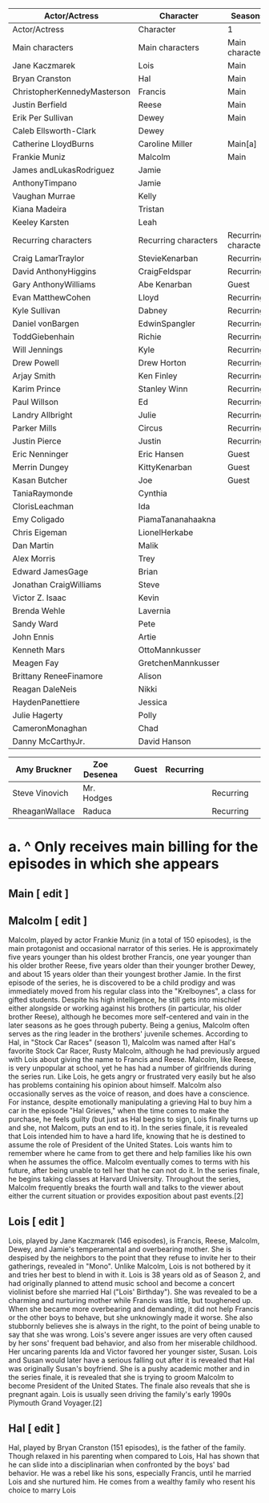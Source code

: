|Actor/Actress| Character|Seasons|Seasons|Seasons|Seasons|Seasons|Seasons|Seasons|Reunionminiseries|
|--|--|--|--|--|--|--|--|--|--|
|Actor/Actress| Character|1|2|3|4|5|6|7|Reunionminiseries|
|Main characters|Main characters|Main characters|Main characters|Main characters|Main characters|Main characters|Main characters|Main characters|Main characters|
|Jane Kaczmarek|Lois|Main|Main|Main|Main|Main|Main|Main|Main|
|Bryan Cranston|Hal|Main|Main|Main|Main|Main|Main|Main|Main|
|ChristopherKennedyMasterson|Francis|Main|Main|Main|Main|Main|Main|Main|Main|
|Justin Berfield|Reese|Main|Main|Main|Main|Main|Main|Main|Main|
|Erik Per Sullivan|Dewey|Main|Main|Main|Main|Main|Main|Main||
|Caleb Ellsworth-Clark|Dewey||||||||Main|
|Catherine LloydBurns|Caroline Miller|Main[a]|Main[a]|||||||
|Frankie Muniz|Malcolm|Main|Main|Main|Main|Main|Main|Main|Main|
|James andLukasRodriguez|Jamie||||Recurring|Recurring|Recurring|Recurring||
|AnthonyTimpano|Jamie||||||||Main|
|Vaughan Murrae| Kelly||||||||Main|
|Kiana Madeira|Tristan||||||||Main|
|Keeley Karsten| Leah||||||||Main|
|Recurring characters|Recurring characters|Recurring characters|Recurring characters|Recurring characters|Recurring characters|Recurring characters|Recurring characters|Recurring characters|Recurring characters|
|Craig LamarTraylor|StevieKenarban|Recurring|Recurring|Recurring|Recurring|Recurring|Recurring|Recurring| Guest|
|David AnthonyHiggins|CraigFeldspar|Recurring|Recurring|Recurring|Recurring|Recurring|Recurring|Recurring| Guest|
|Gary AnthonyWilliams|Abe Kenarban|Guest| Recurring| Recurring| Recurring| Recurring| Recurring| Recurring| Guest|
|Evan MatthewCohen|Lloyd|Recurring|Recurring|Recurring|Recurring|||||
|Kyle Sullivan|Dabney|Recurring|Recurring|Recurring|Recurring|||||
|Daniel vonBargen|EdwinSpangler|Recurring|Recurring|Recurring|Flashback|||||
|ToddGiebenhain|Richie|Recurring|Recurring| Guest||||||
|Will Jennings| Kyle|Recurring|Recurring|||||||
|Drew Powell|Drew Horton|Recurring|Recurring|||||||
|Arjay Smith|Ken Finley|Recurring|Recurring|||||||
|Karim Prince|Stanley Winn|Recurring||||||||
|Paul Willson|Ed|Recurring|| Guest|| Guest||||
|Landry Allbright| Julie|Recurring||||||||
|Parker Mills| Circus|Recurring||||||||
|Justin Pierce|Justin|Recurring||||||||
|Eric Nenninger|Eric Hansen|Guest| Recurring| Recurring|Flashback|||||
|Merrin Dungey|KittyKenarban|Guest| Recurring| Guest||| Guest|||
|Kasan Butcher| Joe|Guest| Recurring|||||||
|TaniaRaymonde|Cynthia||Recurring| Guest| Guest|||||
|ClorisLeachman|Ida||Guest|Guest| Recurring| Recurring| Recurring| Recurring||
|Emy Coligado|PiamaTananahaakna|||Recurring|Recurring|Recurring|Recurring|Recurring||
|Chris Eigeman|LionelHerkabe|||Recurring|Recurring| Guest| Recurring| Guest||
|Dan Martin|Malik|||Recurring|Recurring|| Guest| Guest||
|Alex Morris| Trey|||Recurring|Recurring|| Guest| Guest||
|Edward JamesGage|Brian|||Recurring|Recurring|| Guest| Guest||
|Jonathan CraigWilliams|Steve|||Recurring|Recurring|| Guest| Guest||
|Victor Z. Isaac| Kevin|||Recurring|Recurring|||||
|Brenda Wehle| Lavernia|||Recurring||||||
|Sandy Ward| Pete|||Recurring||||||
|John Ennis|Artie|||Recurring||||||
|Kenneth Mars|OttoMannkusser||||Recurring|Recurring||||
|Meagen Fay|GretchenMannkusser||||Recurring|Recurring||||
|Brittany ReneeFinamore|Alison||||Recurring|||||
|Reagan DaleNeis|Nikki||||Recurring|||||
|HaydenPanettiere|Jessica||||Guest|| Guest| Recurring||
|Julie Hagerty|Polly|||||Recurring||||
|CameronMonaghan|Chad|||||Guest| Recurring|||
|Danny McCarthyJr.|David Hanson|||||Guest| Recurring|||


|Amy Bruckner|Zoe Desenea||Guest| Recurring|||
|--|--|--|--|--|--|--|
|Steve Vinovich|Mr. Hodges||||Recurring||
|RheaganWallace|Raduca||||Recurring||


# a. ^ Only receives main billing for the episodes in which she appears

## Main [ edit ]

## Malcolm [ edit ]

Malcolm, played by actor Frankie Muniz (in a total of 150 episodes), is the main protagonist and occasional narrator of this series. He is approximately five years younger than his oldest brother Francis, one year younger than his older brother Reese, five years older than their younger brother Dewey, and about 15 years older than their youngest brother Jamie. In the first episode of the series, he is discovered to be a child prodigy and was immediately moved from his regular class into the "Krelboynes", a class for gifted students. Despite his high intelligence, he still gets into mischief either alongside or working against his brothers (in particular, his older brother Reese), although he becomes more self-centered and vain in the later seasons as he goes through puberty. Being a genius, Malcolm often serves as the ring leader in the brothers' juvenile schemes. According to Hal, in "Stock Car Races" (season 1), Malcolm was named after Hal's favorite Stock Car Racer, Rusty Malcolm, although he had previously argued with Lois about giving the name to Francis and Reese. Malcolm, like Reese, is very unpopular at school, yet he has had a number of girlfriends during the series run. Like Lois, he gets angry or frustrated very easily but he also has problems containing his opinion about himself. Malcolm also occasionally serves as the voice of reason, and does have a conscience. For instance, despite emotionally manipulating a grieving Hal to buy him a car in the episode "Hal Grieves," when the time comes to make the purchase, he feels guilty (but just as Hal begins to sign, Lois finally turns up and she, not Malcom, puts an end to it). In the series finale, it is revealed that Lois intended him to have a hard life, knowing that he is destined to assume the role of President of the United States. Lois wants him to remember where he came from to get there and help families like his own when he assumes the office. Malcolm eventually comes to terms with his future, after being unable to tell her that he can not do it. In the series finale, he begins taking classes at Harvard University. Throughout the series, Malcolm frequently breaks the fourth wall and talks to the viewer about either the current situation or provides exposition about past events.[2]

## Lois [ edit ]

Lois, played by Jane Kaczmarek (146 episodes), is Francis, Reese, Malcolm, Dewey, and Jamie's temperamental and overbearing mother. She is despised by the neighbors to the point that they refuse to invite her to their gatherings, revealed in "Mono". Unlike Malcolm, Lois is not bothered by it and tries her best to blend in with it. Lois is 38 years old as of Season 2, and had originally planned to attend music school and become a concert violinist before she married Hal ("Lois' Birthday"). She was revealed to be a charming and nurturing mother while Francis was little, but toughened up. When she became more overbearing and demanding, it did not help Francis or the other boys to behave, but she unknowingly made it worse. She also stubbornly believes she is always in the right, to the point of being unable to say that she was wrong. Lois's severe anger issues are very often caused by her sons' frequent bad behavior, and also from her miserable childhood. Her uncaring parents Ida and Victor favored her younger sister, Susan. Lois and Susan would later have a serious falling out after it is revealed that Hal was originally Susan's boyfriend. She is a pushy academic mother and in the series finale, it is revealed that she is trying to groom Malcolm to become President of the United States. The finale also reveals that she is pregnant again. Lois is usually seen driving the family's early 1990s Plymouth Grand Voyager.[2]

## Hal [ edit ]

Hal, played by Bryan Cranston (151 episodes), is the father of the family. Though relaxed in his parenting when compared to Lois, Hal has shown that he can slide into a disciplinarian when confronted by the boys' bad behavior. He was a rebel like his sons, especially Francis, until he married Lois and she nurtured him. He comes from a wealthy family who resent his choice to marry Lois

